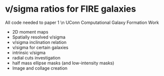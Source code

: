 # v/sigma ratios for FIRE galaxies
All code needed to paper 1 
\n
UConn Computational Galaxy Formation Work
- 2D moment maps
- Spatially resolved v/sigma
- v/sigma inclination relation
- v/sigma for certain galaxies
- intrinsic v/sigma
- radial cuts investigation
- half mass ellipse masks (and low-intensity masks)
- Image and collage creation
